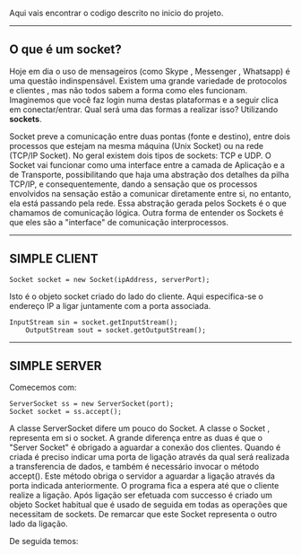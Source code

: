 Aqui vais encontrar o codigo descrito no inicio do projeto.
______________________________________________________________________________________
## O que é um socket?

Hoje em dia o uso de mensageiros (como Skype , Messenger , Whatsapp) é uma questão indinspensável. Existem uma grande variedade de protocolos e clientes , mas não todos sabem a forma como eles funcionam. Imaginemos que você faz login numa destas plataformas e a seguir clica em conectar/entrar. Qual será uma das formas a realizar isso? Utilizando **sockets**.

Socket preve a comunicação entre duas pontas (fonte e destino), entre dois processos que estejam na mesma máquina (Unix Socket) ou na rede (TCP/IP Socket). No geral existem dois tipos de sockets: TCP e UDP. O Socket vai funcionar como uma interface entre a camada de Aplicação e a de Transporte, possibilitando que haja uma abstração dos detalhes da pilha TCP/IP, e consequentemente, dando a sensação que os processos envolvidos na sensação estão a comunicar diretamente entre si, no entanto, ela está passando pela rede. Essa abstração gerada pelos Sockets é o que chamamos de comunicação lógica. Outra forma de entender os Sockets é que eles são a "interface" de comunicação interprocessos.

_________________________________________________________________________________________
## SIMPLE CLIENT 

```
Socket socket = new Socket(ipAddress, serverPort);
```
Isto é o objeto socket criado do lado do cliente. Aqui especifica-se o endereço IP a ligar juntamente com a porta associada.
```
InputStream sin = socket.getInputStream();
	OutputStream sout = socket.getOutputStream();
```
  
__________________________________________________________________________________________
## SIMPLE SERVER
Comecemos com:
```
ServerSocket ss = new ServerSocket(port);
Socket socket = ss.accept();
```
A classe ServerSocket difere um pouco do Socket. A classe o Socket , representa em si o socket. A grande diferença entre as duas é que o "Server Socket" é obrigado a aguardar a conexão dos clientes. Quando é criada é preciso indicar uma porta de ligação através da qual será realizada a transferencia de dados, e também é necessário invocar o método accept(). Este método obriga o servidor a aguardar a ligação através da porta indicada anteriormente. O programa fica a espera até que o cliente realize a ligação. Após ligação ser efetuada com successo é criado um objeto Socket habitual que é usado de seguida em todas as operações que necessitam de sockets. De remarcar que este Socket representa o outro lado da ligação. 

De seguida temos:
